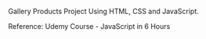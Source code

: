 Gallery Products Project Using HTML, CSS and JavaScript.

Reference: Udemy Course - JavaScript in 6 Hours
